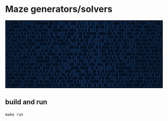 # Maze generators/solvers
![Preview](/Images/terminalMaze.png) </br>

## build and run
`make run` </br>
